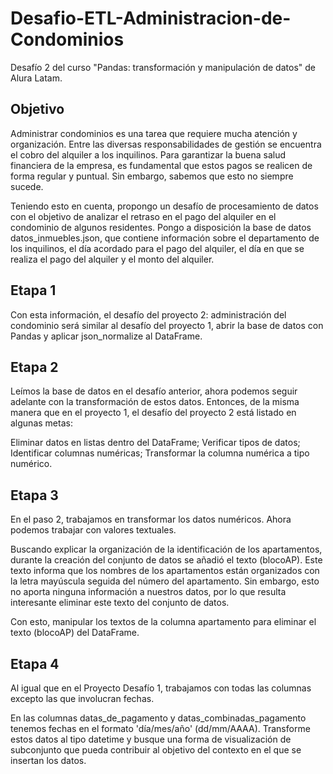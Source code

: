 # Desafio-ETL-Administracion-de-Condominios
Desafío 2 del curso "Pandas: transformación y manipulación de datos" de Alura Latam.

## Objetivo
Administrar condominios es una tarea que requiere mucha atención y organización. Entre las diversas responsabilidades de gestión se encuentra el cobro del alquiler a los inquilinos. Para garantizar la buena salud financiera de la empresa, es fundamental que estos pagos se realicen de forma regular y puntual. Sin embargo, sabemos que esto no siempre sucede.

Teniendo esto en cuenta, propongo un desafío de procesamiento de datos con el objetivo de analizar el retraso en el pago del alquiler en el condominio de algunos residentes. Pongo a disposición la base de datos datos_inmuebles.json, que contiene información sobre el departamento de los inquilinos, el día acordado para el pago del alquiler, el día en que se realiza el pago del alquiler y el monto del alquiler.

## Etapa 1

Con esta información, el desafío del proyecto 2: administración del condominio será similar al desafío del proyecto 1, abrir la base de datos con Pandas y aplicar json_normalize al DataFrame.

## Etapa 2

Leímos la base de datos en el desafío anterior, ahora podemos seguir adelante con la transformación de estos datos. Entonces, de la misma manera que en el proyecto 1, el desafío del proyecto 2 está listado en algunas metas:

Eliminar datos en listas dentro del DataFrame;
Verificar tipos de datos;
Identificar columnas numéricas;
Transformar la columna numérica a tipo numérico.

## Etapa 3

En el paso 2, trabajamos en transformar los datos numéricos. Ahora podemos trabajar con valores textuales.

Buscando explicar la organización de la identificación de los apartamentos, durante la creación del conjunto de datos se añadió el texto (blocoAP). Este texto informa que los nombres de los apartamentos están organizados con la letra mayúscula seguida del número del apartamento. Sin embargo, esto no aporta ninguna información a nuestros datos, por lo que resulta interesante eliminar este texto del conjunto de datos.

Con esto, manipular los textos de la columna apartamento para eliminar el texto (blocoAP) del DataFrame.

## Etapa 4

Al igual que en el Proyecto Desafío 1, trabajamos con todas las columnas excepto las que involucran fechas.

En las columnas datas_de_pagamento y datas_combinadas_pagamento tenemos fechas en el formato 'día/mes/año' (dd/mm/AAAA). Transforme estos datos al tipo datetime y busque una forma de visualización de subconjunto que pueda contribuir al objetivo del contexto en el que se insertan los datos.
